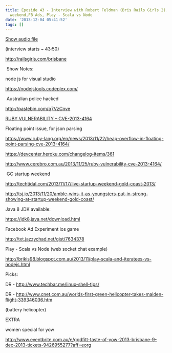 ```yaml
---
title: Eposide 43 - Interview with Robert Feldman (Bris Rails Girls 2), GC startup
  weekend,FB Ads, Play - Scala vs Node
date: '2013-12-04 05:41:52'
tags: []
---
```


<a href="https://drive.google.com/open?id=0B3KFoVQ01nUJMkhTZjI2alh4eDg">Show audio file</a>


<p dir="ltr">(interview starts ~ 43:50)</p>
<p dir="ltr"><a href="http://railsgirls.com/brisbane">http://railsgirls.com/brisbane</a></p>
<!--more-->
<p dir="ltr"> Show Notes:</p>
<p dir="ltr">node js for visual studio</p>
<p dir="ltr"><a href="https://nodejstools.codeplex.com/">https://nodejstools.codeplex.com/</a></p>
 Australian police hacked
<p dir="ltr"><a href="http://pastebin.com/q7VzCnve">http://pastebin.com/q7VzCnve</a></p>
<a href="http://www.cerebro.com.au/2013/11/25/ruby-vulnerability-cve-2013-4164/">RUBY VULNERABILITY – CVE-2013-4164</a>
<p dir="ltr">Floating point issue, for json parsing</p>
<p dir="ltr"><a href="https://www.ruby-lang.org/en/news/2013/11/22/heap-overflow-in-floating-point-parsing-cve-2013-4164/">https://www.ruby-lang.org/en/news/2013/11/22/heap-overflow-in-floating-point-parsing-cve-2013-4164/</a></p>
<p dir="ltr"><a href="https://devcenter.heroku.com/changelog-items/361">https://devcenter.heroku.com/changelog-items/361</a></p>
<p dir="ltr"><a href="http://www.cerebro.com.au/2013/11/25/ruby-vulnerability-cve-2013-4164/">http://www.cerebro.com.au/2013/11/25/ruby-vulnerability-cve-2013-4164/</a></p>
 GC startup weekend
<p dir="ltr"><a href="http://techtidal.com/2013/11/17/live-startup-weekend-gold-coast-2013/">http://techtidal.com/2013/11/17/live-startup-weekend-gold-coast-2013/</a></p>
<p dir="ltr"><a href="http://tsj.io/2013/11/20/amble-wins-it-as-youngsters-put-in-strong-showing-at-startup-weekend-gold-coast/">http://tsj.io/2013/11/20/amble-wins-it-as-youngsters-put-in-strong-showing-at-startup-weekend-gold-coast/</a></p>
<p dir="ltr">Java 8 JDK available:</p>
<p dir="ltr"><a href="https://jdk8.java.net/download.html">https://jdk8.java.net/download.html</a></p>
<p dir="ltr">Facebook Ad Experiment ios game</p>
<p dir="ltr"><a href="http://txt.jazzychad.net/gist/7634378">http://txt.jazzychad.net/gist/7634378</a></p>
<p dir="ltr">Play - Scala vs Node (web socket chat example)</p>
<p dir="ltr"><a href="http://brikis98.blogspot.com.au/2013/11/play-scala-and-iteratees-vs-nodejs.html">http://brikis98.blogspot.com.au/2013/11/play-scala-and-iteratees-vs-nodejs.html</a></p>
<p dir="ltr">Picks:</p>
<p dir="ltr">DR - <a href="http://www.techbar.me/linux-shell-tips/">http://www.techbar.me/linux-shell-tips/</a></p>
<p dir="ltr">DR - <a href="http://www.cnet.com.au/worlds-first-green-helicopter-takes-maiden-flight-339346036.htm">http://www.cnet.com.au/worlds-first-green-helicopter-takes-maiden-flight-339346036.htm</a></p>
<p dir="ltr">(battery helicopter)</p>
<p dir="ltr">EXTRA</p>
<p dir="ltr">women special for yow</p>
<a href="http://www.eventbrite.com.au/e/ggdfitt-taste-of-yow-2013-brisbane-9-dec-2013-tickets-9426955277?aff=eorg">http://www.eventbrite.com.au/e/ggdfitt-taste-of-yow-2013-brisbane-9-dec-2013-tickets-9426955277?aff=eorg</a>
